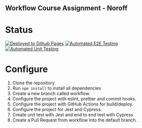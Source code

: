 ## Workflow Course Assignment - Noroff

# Status

[![Deployed to Github Pages](https://github.com/mariarolstadmartinez/social-media-client/actions/workflows/pages.yml/badge.svg)](https://github.com/mariarolstadmartinez/social-media-client/actions/workflows/pages.ymll)
[![Automated E2E Testing](https://github.com/mariarolstadmartinez/social-media-client/actions/workflows/e2e-test.yml/badge.svg)](https://github.com/mariarolstadmartinez/social-media-client/actions/workflows/e2e-test.yml)
[![Automated Unit Testing](https://github.com/mariarolstadmartinez/social-media-client/actions/workflows/unit-test.yml/badge.svg)](https://github.com/mariarolstadmartinez/social-media-client/actions/workflows/unit-test.yml)

# Configure 

1. Clone the repository
2. Run `npm install` to install all dependencies
3. Create a new branch called workflow.
4. Configure the project with eslint, prettier and commit hooks.
5. Configure the project with GitHub Actions for build/deploy.
6. Configure the project for Jest and Cypress.
7. Create unit test with Jest and end to end test with Cypress
8. Create a Pull Request from workflow into the default branch.


